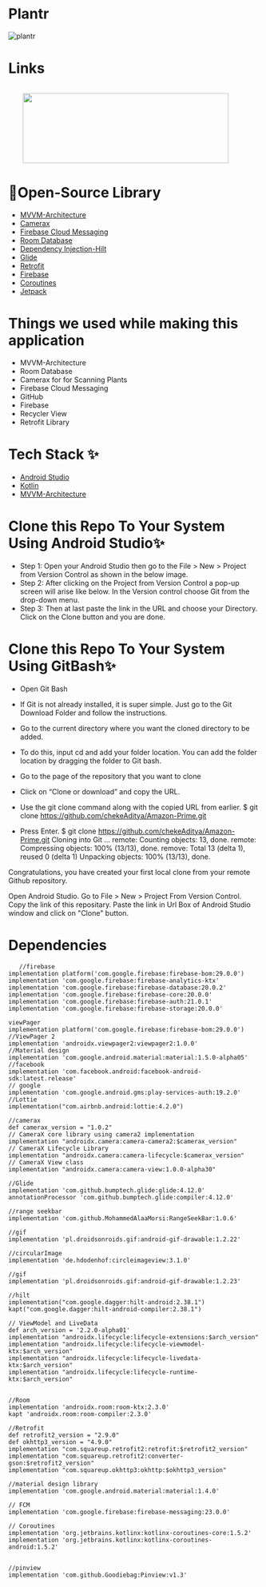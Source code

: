 # Plantr

![plantr](https://user-images.githubusercontent.com/81345503/143834283-e5c80482-59f7-4030-8e12-3cfb2a1bf6b7.png)

# Links 
  <code>
    <a href="https://play.google.com/store/apps/details?id=com.applicationPantr.plantr" title="Playstore Profile"><img height="140" width="412" src="https://user-images.githubusercontent.com/81345503/143836980-d80acce1-1a5b-4d74-bd27-f479b3de0bd5.png"></a></code>

# 🔗Open-Source Library

* [MVVM-Architecture](https://developer.android.com/jetpack/guide)
* [Camerax](https://developer.android.com/training/camerax)
* [Firebase Cloud Messaging](https://firebase.google.com/docs/cloud-messaging)
* [Room Database](https://developer.android.com/reference/android/arch/persistence/room/RoomDatabase)
* [Dependency Injection-Hilt](https://developer.android.com/training/dependency-injection)
* [Glide](https://github.com/bumptech/glide)
* [Retrofit](https://square.github.io/retrofit/)
* [Firebase](https://firebase.google.com/docs/auth)
* [Coroutines](https://developer.android.com/kotlin/coroutines)
* [Jetpack](https://developer.android.com/jetpack)


# Things we used while making this application
* MVVM-Architecture
* Room Database
* Camerax for for Scanning Plants 
* Firebase Cloud Messaging
* GitHub
* Firebase
* Recycler View
* Retrofit Library

# Tech Stack ✨

* [Android Studio](https://developer.android.com/studio)
* [Kotlin](https://kotlinlang.org/)
* [MVVM-Architecture](https://developer.android.com/jetpack/guide)

# Clone this Repo To Your System Using Android Studio✨

* Step 1: Open your Android Studio then go to the File > New > Project from Version Control as shown in the below image.
* Step 2: After clicking on the Project from Version Control a pop-up screen will arise like below. In the Version control choose Git from the drop-down menu.
* Step 3: Then at last paste the link in the URL and choose your Directory. Click on the Clone button and you are done.

# Clone this Repo To Your System Using GitBash✨

* Open Git Bash

* If Git is not already installed, it is super simple. Just go to the Git Download Folder and follow the instructions.

* Go to the current directory where you want the cloned directory to be added.

* To do this, input cd and add your folder location. You can add the folder location by dragging the folder to Git bash.

* Go to the page of the repository that you want to clone

* Click on “Clone or download” and copy the URL.

* Use the git clone command along with the copied URL from earlier. $ git clone https://github.com/chekeAditya/Amazon-Prime.git

* Press Enter. $ git clone https://github.com/chekeAditya/Amazon-Prime.git Cloning into Git … remote: Counting objects: 13, done. remote: Compressing objects: 100% (13/13), done. remove: Total 13 (delta 1), reused 0 (delta 1) Unpacking objects: 100% (13/13), done.

Congratulations, you have created your first local clone from your remote Github repository.

Open Android Studio. Go to File > New > Project From Version Control. Copy the link of this repositary. Paste the link in Url Box of Android Studio window and click on "Clone" button.

# Dependencies 

       //firebase
    implementation platform('com.google.firebase:firebase-bom:29.0.0')
    implementation 'com.google.firebase:firebase-analytics-ktx'
    implementation 'com.google.firebase:firebase-database:20.0.2'
    implementation 'com.google.firebase:firebase-core:20.0.0'
    implementation 'com.google.firebase:firebase-auth:21.0.1'
    implementation 'com.google.firebase:firebase-storage:20.0.0'

    viewPager
    implementation platform('com.google.firebase:firebase-bom:29.0.0')
    //ViewPager 2
    implementation 'androidx.viewpager2:viewpager2:1.0.0'
    //Material design
    implementation 'com.google.android.material:material:1.5.0-alpha05'
    //facebook
    implementation 'com.facebook.android:facebook-android-sdk:latest.release'
    // google
    implementation 'com.google.android.gms:play-services-auth:19.2.0'
    //Lottie
    implementation("com.airbnb.android:lottie:4.2.0")

    //camerax
    def camerax_version = "1.0.2"
    // CameraX core library using camera2 implementation
    implementation "androidx.camera:camera-camera2:$camerax_version"
    // CameraX Lifecycle Library
    implementation "androidx.camera:camera-lifecycle:$camerax_version"
    // CameraX View class
    implementation "androidx.camera:camera-view:1.0.0-alpha30"

    //Glide
    implementation 'com.github.bumptech.glide:glide:4.12.0'
    annotationProcessor 'com.github.bumptech.glide:compiler:4.12.0'

    //range seekbar
    implementation 'com.github.MohammedAlaaMorsi:RangeSeekBar:1.0.6'

    //gif
    implementation 'pl.droidsonroids.gif:android-gif-drawable:1.2.22'

    //circularImage
    implementation 'de.hdodenhof:circleimageview:3.1.0'

    //gif
    implementation 'pl.droidsonroids.gif:android-gif-drawable:1.2.23'

    //hilt
    implementation("com.google.dagger:hilt-android:2.38.1")
    kapt("com.google.dagger:hilt-android-compiler:2.38.1")

    // ViewModel and LiveData
    def arch_version = '2.2.0-alpha01'
    implementation "androidx.lifecycle:lifecycle-extensions:$arch_version"
    implementation "androidx.lifecycle:lifecycle-viewmodel-ktx:$arch_version"
    implementation "androidx.lifecycle:lifecycle-livedata-ktx:$arch_version"
    implementation "androidx.lifecycle:lifecycle-runtime-ktx:$arch_version"


    //Room
    implementation 'androidx.room:room-ktx:2.3.0'
    kapt 'androidx.room:room-compiler:2.3.0'

    //Retrofit
    def retrofit2_version = "2.9.0"
    def okhttp3_version = "4.9.0"
    implementation "com.squareup.retrofit2:retrofit:$retrofit2_version"
    implementation "com.squareup.retrofit2:converter-gson:$retrofit2_version"
    implementation "com.squareup.okhttp3:okhttp:$okhttp3_version"

    //material design library
    implementation 'com.google.android.material:material:1.4.0'

    // FCM
    implementation 'com.google.firebase:firebase-messaging:23.0.0'

    // Coroutines
    implementation 'org.jetbrains.kotlinx:kotlinx-coroutines-core:1.5.2'
    implementation 'org.jetbrains.kotlinx:kotlinx-coroutines-android:1.5.2'


    //pinview
    implementation 'com.github.Goodiebag:Pinview:v1.3'
